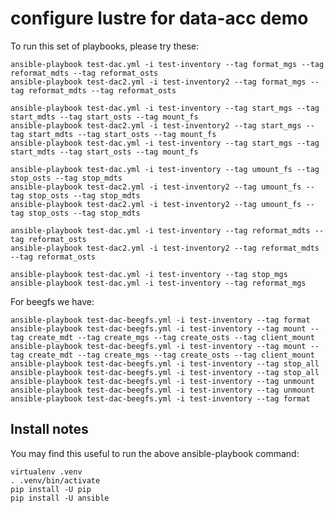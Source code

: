 # configure lustre for data-acc demo

To run this set of playbooks, please try these:

    ansible-playbook test-dac.yml -i test-inventory --tag format_mgs --tag reformat_mdts --tag reformat_osts
    ansible-playbook test-dac2.yml -i test-inventory2 --tag format_mgs --tag reformat_mdts --tag reformat_osts

    ansible-playbook test-dac.yml -i test-inventory --tag start_mgs --tag start_mdts --tag start_osts --tag mount_fs
    ansible-playbook test-dac2.yml -i test-inventory2 --tag start_mgs --tag start_mdts --tag start_osts --tag mount_fs
    ansible-playbook test-dac.yml -i test-inventory --tag start_mgs --tag start_mdts --tag start_osts --tag mount_fs

    ansible-playbook test-dac.yml -i test-inventory --tag umount_fs --tag stop_osts --tag stop_mdts
    ansible-playbook test-dac2.yml -i test-inventory2 --tag umount_fs --tag stop_osts --tag stop_mdts
    ansible-playbook test-dac2.yml -i test-inventory2 --tag umount_fs --tag stop_osts --tag stop_mdts

    ansible-playbook test-dac.yml -i test-inventory --tag reformat_mdts --tag reformat_osts
    ansible-playbook test-dac2.yml -i test-inventory2 --tag reformat_mdts --tag reformat_osts

    ansible-playbook test-dac.yml -i test-inventory --tag stop_mgs
    ansible-playbook test-dac.yml -i test-inventory --tag reformat_mgs


For beegfs we have:

    ansible-playbook test-dac-beegfs.yml -i test-inventory --tag format
    ansible-playbook test-dac-beegfs.yml -i test-inventory --tag mount --tag create_mdt --tag create_mgs --tag create_osts --tag client_mount
    ansible-playbook test-dac-beegfs.yml -i test-inventory --tag mount --tag create_mdt --tag create_mgs --tag create_osts --tag client_mount
    ansible-playbook test-dac-beegfs.yml -i test-inventory --tag stop_all
    ansible-playbook test-dac-beegfs.yml -i test-inventory --tag stop_all
    ansible-playbook test-dac-beegfs.yml -i test-inventory --tag unmount
    ansible-playbook test-dac-beegfs.yml -i test-inventory --tag unmount
    ansible-playbook test-dac-beegfs.yml -i test-inventory --tag format

## Install notes

You may find this useful to run the above ansible-playbook command:

    virtualenv .venv
    . .venv/bin/activate
    pip install -U pip
    pip install -U ansible

